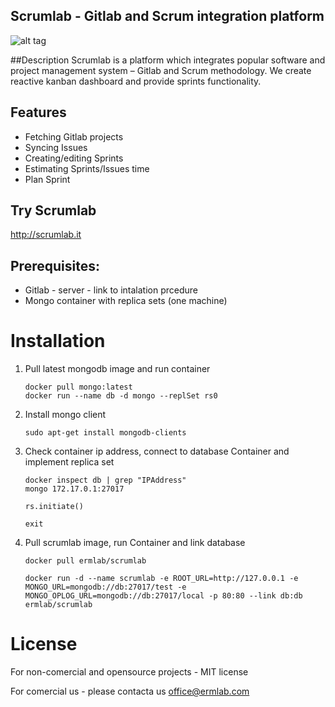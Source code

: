 ## Scrumlab - Gitlab and Scrum integration platform
![alt tag](http://ermlab.com/wp-content/uploads/bfi_thumb/scrumlab-x-mhnnt725cz7yewtoou0387xulfo37gor7h9pp01abs.png)

##Description
Scrumlab is a platform which integrates popular software and project management system – Gitlab and Scrum methodology. We create reactive kanban dashboard and provide sprints functionality.

## Features

* Fetching Gitlab projects
* Syncing Issues 
* Creating/editing Sprints
* Estimating Sprints/Issues time
* Plan Sprint

## Try Scrumlab

http://scrumlab.it


## Prerequisites:
* Gitlab - server - link to intalation prcedure
* Mongo container with replica sets (one machine)

# Installation


1. Pull latest mongodb image and run container
  
    ```    
    docker pull mongo:latest
    docker run --name db -d mongo --replSet rs0
    ```
2. Install mongo client 

    ```    
    sudo apt-get install mongodb-clients
    ```
3.  Check container ip address, connect to database Container and implement replica set

    ```    
    docker inspect db | grep "IPAddress"
    mongo 172.17.0.1:27017
  
    rs.initiate()

    exit

    ```
4.  Pull scrumlab image, run Container and link database 

    ```
    docker pull ermlab/scrumlab

    docker run -d --name scrumlab -e ROOT_URL=http://127.0.0.1 -e MONGO_URL=mongodb://db:27017/test -e MONGO_OPLOG_URL=mongodb://db:27017/local -p 80:80 --link db:db ermlab/scrumlab
    ```




# License

For non-comercial and opensource projects - MIT license

For comercial us - please contacta us office@ermlab.com 

